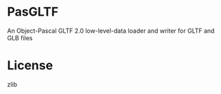 # PasGLTF
An Object-Pascal GLTF 2.0 low-level-data loader and writer for GLTF and GLB files
# License
zlib


